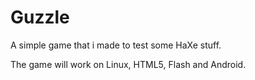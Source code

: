Guzzle
======
A simple game that i made to test some HaXe stuff.

The game will work on Linux, HTML5, Flash and Android.
